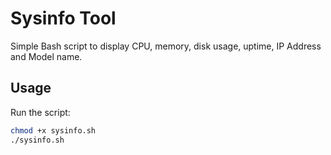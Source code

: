 # Sysinfo Tool

Simple Bash script to display CPU, memory, disk usage, uptime, IP Address and Model name.

## Usage

Run the script:

```bash
chmod +x sysinfo.sh
./sysinfo.sh